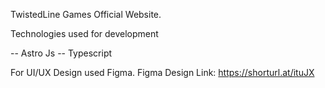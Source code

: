 TwistedLine Games Official Website.

Technologies used for development

-- Astro Js
-- Typescript

For UI/UX Design used Figma. Figma Design Link: https://shorturl.at/ituJX

